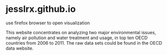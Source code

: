 # jesslrx.github.io

use firefox browser to open visualization

This website concentrates on analyzing two major environmental issues, namely air pollution and water treatment and usage, in top ten OECD countries from 2006 to 2011. The raw data sets could be found in the OECD data website. 
